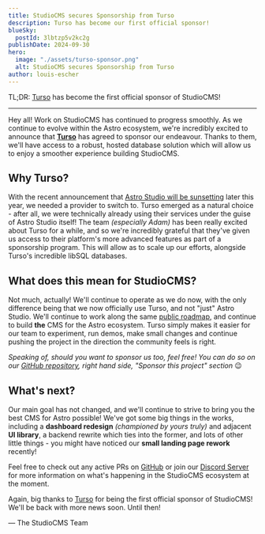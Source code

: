 ```yaml
---
title: StudioCMS secures Sponsorship from Turso
description: Turso has become our first official sponsor!
blueSky:
  postId: 3lbtzp5v2kc2g
publishDate: 2024-09-30
hero:
  image: "./assets/turso-sponsor.png"
  alt: StudioCMS secures Sponsorship from Turso
author: louis-escher
---
```

TL;DR: [Turso](https://turso.tech) has become the first official sponsor of StudioCMS!

---

Hey all! Work on StudioCMS has continued to progress smoothly. As we continue to evolve within the Astro ecosystem, we're incredibly excited to announce that **[Turso](https://turso.tech)** has agreed to sponsor our endeavour. Thanks to them, we'll have access to a robust, hosted database solution which will allow us to enjoy a smoother experience building StudioCMS.

## Why Turso?
With the recent announcement that [Astro Studio will be sunsetting](https://astro.build/blog/goodbye-astro-studio/) later this year, we needed a provider to switch to. Turso emerged as a natural choice - after all, we were technically already using their services under the guise of Astro Studio itself! The team *(especially Adam)* has been really excited about Turso for a while, and so we're incredibly grateful that they've given us access to their platform's more advanced features as part of a sponsorship program. This will allow as to scale up our efforts, alongside Turso's incredible libSQL databases.

## What does this mean for StudioCMS?
Not much, actually! We'll continue to operate as we do now, with the only difference being that we now officially use Turso, and not "just" Astro Studio. We'll continue to work along the same [public roadmap](https://studiocms.xyz/roadmap), and continue to build **the** CMS for the Astro ecosystem. Turso simply makes it easier for our team to experiment, run demos, make small changes and continue pushing the project in the direction the community feels is right.

*Speaking of, should you want to sponsor us too, feel free! You can do so on our [GitHub repository](https://github.com/astrolicious/studiocms), right hand side, "Sponsor this project" section* 😉

## What's next?
Our main goal has not changed, and we'll continue to strive to bring you the best CMS for Astro possible! We've got some big things in the works, including a **dashboard redesign** *(championed by yours truly)* and adjacent **UI library**, a backend rewrite which ties into the former, and lots of other little things - you might have noticed our **small landing page rework** recently! 

Feel free to check out any active PRs on [GitHub](https://github.com/astrolicious/studiocms) or join our [Discord Server](https://chat.studiocms.xyz/) for more information on what's happening in the StudioCMS ecosystem at the moment.

Again, big thanks to [Turso](https://turso.tech) for being the first official sponsor of StudioCMS! We'll be back with more news soon. Until then!

— The StudioCMS Team